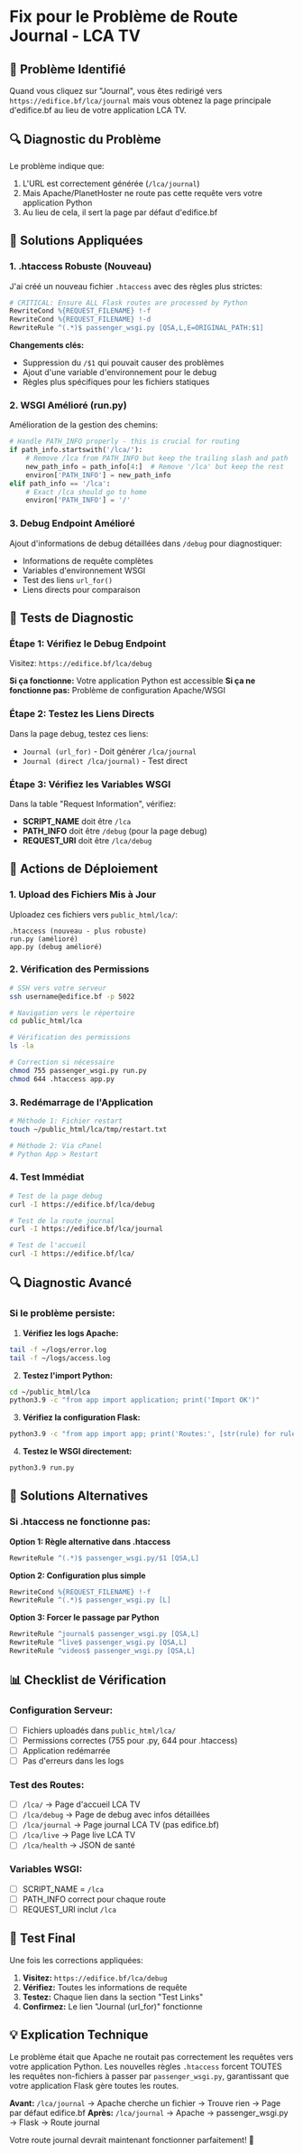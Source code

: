 # Fix pour le Problème de Route Journal - LCA TV

## 🚨 **Problème Identifié**

Quand vous cliquez sur "Journal", vous êtes redirigé vers `https://edifice.bf/lca/journal` mais vous obtenez la page principale d'edifice.bf au lieu de votre application LCA TV.

## 🔍 **Diagnostic du Problème**

Le problème indique que:
1. L'URL est correctement générée (`/lca/journal`)
2. Mais Apache/PlanetHoster ne route pas cette requête vers votre application Python
3. Au lieu de cela, il sert la page par défaut d'edifice.bf

## 🔧 **Solutions Appliquées**

### **1. .htaccess Robuste (Nouveau)**

J'ai créé un nouveau fichier `.htaccess` avec des règles plus strictes:

```apache
# CRITICAL: Ensure ALL Flask routes are processed by Python
RewriteCond %{REQUEST_FILENAME} !-f
RewriteCond %{REQUEST_FILENAME} !-d
RewriteRule ^(.*)$ passenger_wsgi.py [QSA,L,E=ORIGINAL_PATH:$1]
```

**Changements clés:**
- Suppression du `/$1` qui pouvait causer des problèmes
- Ajout d'une variable d'environnement pour le debug
- Règles plus spécifiques pour les fichiers statiques

### **2. WSGI Amélioré (run.py)**

Amélioration de la gestion des chemins:

```python
# Handle PATH_INFO properly - this is crucial for routing
if path_info.startswith('/lca/'):
    # Remove /lca from PATH_INFO but keep the trailing slash and path
    new_path_info = path_info[4:]  # Remove '/lca' but keep the rest
    environ['PATH_INFO'] = new_path_info
elif path_info == '/lca':
    # Exact /lca should go to home
    environ['PATH_INFO'] = '/'
```

### **3. Debug Endpoint Amélioré**

Ajout d'informations de debug détaillées dans `/debug` pour diagnostiquer:
- Informations de requête complètes
- Variables d'environnement WSGI
- Test des liens `url_for()`
- Liens directs pour comparaison

## 🧪 **Tests de Diagnostic**

### **Étape 1: Vérifiez le Debug Endpoint**

Visitez: `https://edifice.bf/lca/debug`

**Si ça fonctionne:** Votre application Python est accessible
**Si ça ne fonctionne pas:** Problème de configuration Apache/WSGI

### **Étape 2: Testez les Liens Directs**

Dans la page debug, testez ces liens:
- `Journal (url_for)` - Doit générer `/lca/journal`
- `Journal (direct /lca/journal)` - Test direct

### **Étape 3: Vérifiez les Variables WSGI**

Dans la table "Request Information", vérifiez:
- **SCRIPT_NAME** doit être `/lca`
- **PATH_INFO** doit être `/debug` (pour la page debug)
- **REQUEST_URI** doit être `/lca/debug`

## 🔧 **Actions de Déploiement**

### **1. Upload des Fichiers Mis à Jour**

Uploadez ces fichiers vers `public_html/lca/`:
```
.htaccess (nouveau - plus robuste)
run.py (amélioré)
app.py (debug amélioré)
```

### **2. Vérification des Permissions**

```bash
# SSH vers votre serveur
ssh username@edifice.bf -p 5022

# Navigation vers le répertoire
cd public_html/lca

# Vérification des permissions
ls -la

# Correction si nécessaire
chmod 755 passenger_wsgi.py run.py
chmod 644 .htaccess app.py
```

### **3. Redémarrage de l'Application**

```bash
# Méthode 1: Fichier restart
touch ~/public_html/lca/tmp/restart.txt

# Méthode 2: Via cPanel
# Python App > Restart
```

### **4. Test Immédiat**

```bash
# Test de la page debug
curl -I https://edifice.bf/lca/debug

# Test de la route journal
curl -I https://edifice.bf/lca/journal

# Test de l'accueil
curl -I https://edifice.bf/lca/
```

## 🔍 **Diagnostic Avancé**

### **Si le problème persiste:**

1. **Vérifiez les logs Apache:**
```bash
tail -f ~/logs/error.log
tail -f ~/logs/access.log
```

2. **Testez l'import Python:**
```bash
cd ~/public_html/lca
python3.9 -c "from app import application; print('Import OK')"
```

3. **Vérifiez la configuration Flask:**
```bash
python3.9 -c "from app import app; print('Routes:', [str(rule) for rule in app.url_map.iter_rules()])"
```

4. **Testez le WSGI directement:**
```bash
python3.9 run.py
```

## 🎯 **Solutions Alternatives**

### **Si .htaccess ne fonctionne pas:**

**Option 1: Règle alternative dans .htaccess**
```apache
RewriteRule ^(.*)$ passenger_wsgi.py/$1 [QSA,L]
```

**Option 2: Configuration plus simple**
```apache
RewriteCond %{REQUEST_FILENAME} !-f
RewriteRule ^(.*)$ passenger_wsgi.py [L]
```

**Option 3: Forcer le passage par Python**
```apache
RewriteRule ^journal$ passenger_wsgi.py [QSA,L]
RewriteRule ^live$ passenger_wsgi.py [QSA,L]
RewriteRule ^videos$ passenger_wsgi.py [QSA,L]
```

## 📊 **Checklist de Vérification**

### **Configuration Serveur:**
- [ ] Fichiers uploadés dans `public_html/lca/`
- [ ] Permissions correctes (755 pour .py, 644 pour .htaccess)
- [ ] Application redémarrée
- [ ] Pas d'erreurs dans les logs

### **Test des Routes:**
- [ ] `/lca/` → Page d'accueil LCA TV
- [ ] `/lca/debug` → Page de debug avec infos détaillées
- [ ] `/lca/journal` → Page journal LCA TV (pas edifice.bf)
- [ ] `/lca/live` → Page live LCA TV
- [ ] `/lca/health` → JSON de santé

### **Variables WSGI:**
- [ ] SCRIPT_NAME = `/lca`
- [ ] PATH_INFO correct pour chaque route
- [ ] REQUEST_URI inclut `/lca`

## 🚀 **Test Final**

Une fois les corrections appliquées:

1. **Visitez:** `https://edifice.bf/lca/debug`
2. **Vérifiez:** Toutes les informations de requête
3. **Testez:** Chaque lien dans la section "Test Links"
4. **Confirmez:** Le lien "Journal (url_for)" fonctionne

## 💡 **Explication Technique**

Le problème était que Apache ne routait pas correctement les requêtes vers votre application Python. Les nouvelles règles `.htaccess` forcent TOUTES les requêtes non-fichiers à passer par `passenger_wsgi.py`, garantissant que votre application Flask gère toutes les routes.

**Avant:** `/lca/journal` → Apache cherche un fichier → Trouve rien → Page par défaut edifice.bf
**Après:** `/lca/journal` → Apache → passenger_wsgi.py → Flask → Route journal

Votre route journal devrait maintenant fonctionner parfaitement! 🎯